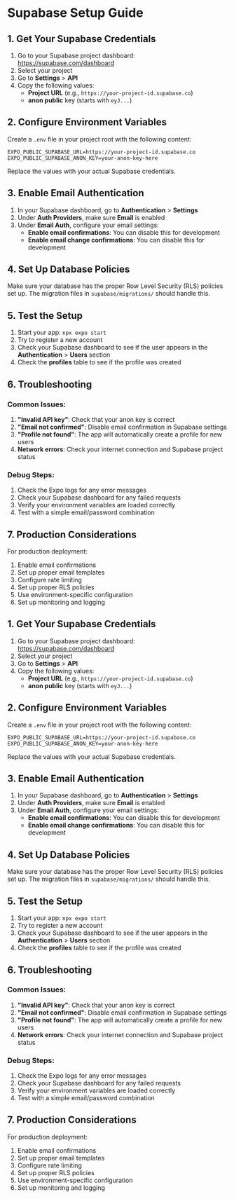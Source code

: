 # Supabase Setup Guide

## 1. Get Your Supabase Credentials

1. Go to your Supabase project dashboard: https://supabase.com/dashboard
2. Select your project
3. Go to **Settings** > **API**
4. Copy the following values:
   - **Project URL** (e.g., `https://your-project-id.supabase.co`)
   - **anon public** key (starts with `eyJ...`)

## 2. Configure Environment Variables

Create a `.env` file in your project root with the following content:

```env
EXPO_PUBLIC_SUPABASE_URL=https://your-project-id.supabase.co
EXPO_PUBLIC_SUPABASE_ANON_KEY=your-anon-key-here
```

Replace the values with your actual Supabase credentials.

## 3. Enable Email Authentication

1. In your Supabase dashboard, go to **Authentication** > **Settings**
2. Under **Auth Providers**, make sure **Email** is enabled
3. Under **Email Auth**, configure your email settings:
   - **Enable email confirmations**: You can disable this for development
   - **Enable email change confirmations**: You can disable this for development

## 4. Set Up Database Policies

Make sure your database has the proper Row Level Security (RLS) policies set up. The migration files in `supabase/migrations/` should handle this.

## 5. Test the Setup

1. Start your app: `npx expo start`
2. Try to register a new account
3. Check your Supabase dashboard to see if the user appears in the **Authentication** > **Users** section
4. Check the **profiles** table to see if the profile was created

## 6. Troubleshooting

### Common Issues:

1. **"Invalid API key"**: Check that your anon key is correct
2. **"Email not confirmed"**: Disable email confirmation in Supabase settings
3. **"Profile not found"**: The app will automatically create a profile for new users
4. **Network errors**: Check your internet connection and Supabase project status

### Debug Steps:

1. Check the Expo logs for any error messages
2. Check your Supabase dashboard for any failed requests
3. Verify your environment variables are loaded correctly
4. Test with a simple email/password combination

## 7. Production Considerations

For production deployment:

1. Enable email confirmations
2. Set up proper email templates
3. Configure rate limiting
4. Set up proper RLS policies
5. Use environment-specific configuration
6. Set up monitoring and logging

## 1. Get Your Supabase Credentials

1. Go to your Supabase project dashboard: https://supabase.com/dashboard
2. Select your project
3. Go to **Settings** > **API**
4. Copy the following values:
   - **Project URL** (e.g., `https://your-project-id.supabase.co`)
   - **anon public** key (starts with `eyJ...`)

## 2. Configure Environment Variables

Create a `.env` file in your project root with the following content:

```env
EXPO_PUBLIC_SUPABASE_URL=https://your-project-id.supabase.co
EXPO_PUBLIC_SUPABASE_ANON_KEY=your-anon-key-here
```

Replace the values with your actual Supabase credentials.

## 3. Enable Email Authentication

1. In your Supabase dashboard, go to **Authentication** > **Settings**
2. Under **Auth Providers**, make sure **Email** is enabled
3. Under **Email Auth**, configure your email settings:
   - **Enable email confirmations**: You can disable this for development
   - **Enable email change confirmations**: You can disable this for development

## 4. Set Up Database Policies

Make sure your database has the proper Row Level Security (RLS) policies set up. The migration files in `supabase/migrations/` should handle this.

## 5. Test the Setup

1. Start your app: `npx expo start`
2. Try to register a new account
3. Check your Supabase dashboard to see if the user appears in the **Authentication** > **Users** section
4. Check the **profiles** table to see if the profile was created

## 6. Troubleshooting

### Common Issues:

1. **"Invalid API key"**: Check that your anon key is correct
2. **"Email not confirmed"**: Disable email confirmation in Supabase settings
3. **"Profile not found"**: The app will automatically create a profile for new users
4. **Network errors**: Check your internet connection and Supabase project status

### Debug Steps:

1. Check the Expo logs for any error messages
2. Check your Supabase dashboard for any failed requests
3. Verify your environment variables are loaded correctly
4. Test with a simple email/password combination

## 7. Production Considerations

For production deployment:

1. Enable email confirmations
2. Set up proper email templates
3. Configure rate limiting
4. Set up proper RLS policies
5. Use environment-specific configuration
6. Set up monitoring and logging
